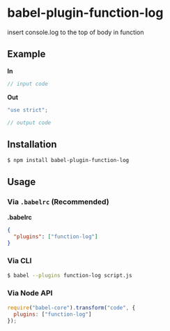 # babel-plugin-function-log

insert console.log to the top of body in function

## Example

**In**

```js
// input code
```

**Out**

```js
"use strict";

// output code
```

## Installation

```sh
$ npm install babel-plugin-function-log
```

## Usage

### Via `.babelrc` (Recommended)

**.babelrc**

```json
{
  "plugins": ["function-log"]
}
```

### Via CLI

```sh
$ babel --plugins function-log script.js
```

### Via Node API

```javascript
require("babel-core").transform("code", {
  plugins: ["function-log"]
});
```
